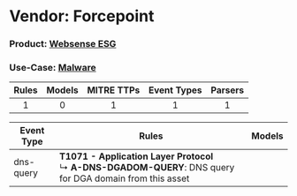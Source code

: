 Vendor: Forcepoint
==================
### Product: [Websense ESG](../ds_forcepoint_websense_esg.md)
### Use-Case: [Malware](../../../../UseCases/uc_malware.md)

| Rules | Models | MITRE TTPs | Event Types | Parsers |
|:-----:|:------:|:----------:|:-----------:|:-------:|
|   1   |   0    |     1      |      1      |    1    |

| Event Type | Rules                                                                                                               | Models |
| ---------- | ------------------------------------------------------------------------------------------------------------------- | ------ |
| dns-query  | <b>T1071 - Application Layer Protocol</b><br> ↳ <b>A-DNS-DGADOM-QUERY</b>: DNS query for DGA domain from this asset |        |